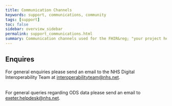 ```yaml
---
title: Communication Channels
keywords: support, communications, community 
tags: [support]
toc: false
sidebar: overview_sidebar
permalink: support_communications.html
summary: Communication channels used for the FHIR&reg; "your project here"
---
```


## Enquires

For general enquiries please send an email to the NHS Digital Interoperability Team at <a href="mailto:interoperabilityteam@nhs.net">interoperabilityteam@nhs.net</a>.
<br><br>

For general queries regarding ODS data please send an email to <a href="mailto:exeter.helpdesk@nhs.net">exeter.helpdesk@nhs.net</a>.
<br><br>
